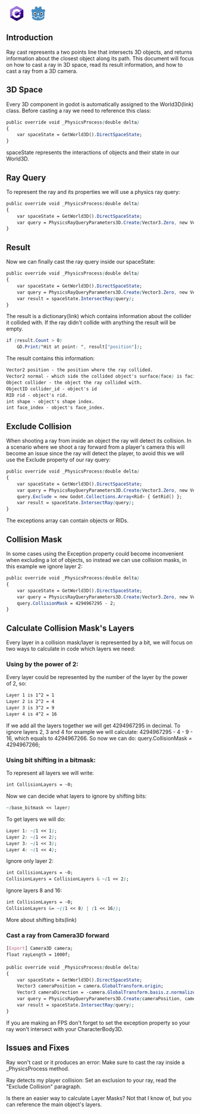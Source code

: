 <img id="header-img" src="assets/CsharpLogo.png" width="36" height="40" style="float: center; padding: 0px 10px;" alt=""><img id="header-img" src="assets/GodotLogo.png" width="40" height="40" style="float: center; padding: 0px 10px;" alt="">

## Introduction
Ray cast represents a two points line that intersects 3D objects, and returns information about the closest object along its path.
This document will focus on how to cast a ray in 3D space, read its result information, and how to cast a ray from a 3D camera.

## 3D Space
Every 3D component in godot is automatically assigned to the World3D(link) class.
Before casting a ray we need to reference this class:
```css
public override void _PhysicsProcess(double delta)
{
    var spaceState = GetWorld3D().DirectSpaceState;
}
```
spaceState represents the interactions of objects and their state in our World3D.

## Ray Query
To represent the ray and its properties we will use a physics ray query:
```css
public override void _PhysicsProcess(double delta)
{
    var spaceState = GetWorld3D().DirectSpaceState;
    var query = PhysicsRayQueryParameters3D.Create(Vector3.Zero, new Vector3(0,0,50));
}
```
## Result
Now we can finally cast the ray query inside our spaceState:
```css
public override void _PhysicsProcess(double delta)
{
    var spaceState = GetWorld3D().DirectSpaceState;
    var query = PhysicsRayQueryParameters3D.Create(Vector3.Zero, new Vector3(0,0,50));
    var result = spaceState.IntersectRay(query);
}
```
The result is a dictionary(link) which contains information about the collider it collided with. If the ray didn't collide with anything the result will be empty.
```css
if (result.Count > 0)
    GD.Print("Hit at point: ", result["position"]);
```
The result contains this information:
```css
Vector2 position - the position where the ray collided.
Vector2 normal - which side the collided object's surface(face) is facing.
Object collider - the object the ray collided with.
ObjectID collider_id - object's id
RID rid - object's rid.
int shape - object's shape index.
int face_index - object's face_index.
```
## Exclude Collision
When shooting a ray from inside an object the ray will detect its collision. In a scenario where we shoot a ray forward from a player's camera this will become an issue since the ray will detect the player, to avoid this we will use the Exclude property of our ray query:
```css
public override void _PhysicsProcess(double delta)
{
    var spaceState = GetWorld3D().DirectSpaceState;
    var query = PhysicsRayQueryParameters3D.Create(Vector3.Zero, new Vector3(0,0,50));
    query.Exclude = new Godot.Collections.Array<Rid> { GetRid() };
    var result = spaceState.IntersectRay(query);
}
```
The exceptions array can contain objects or RIDs.

## Collision Mask
In some cases using the Exception property could become inconvenient when excluding a lot of objects, so instead we can use collision masks, in this example we ignore layer 2:
```css
public override void _PhysicsProcess(double delta)
{
    var spaceState = GetWorld3D().DirectSpaceState;
    var query = PhysicsRayQueryParameters3D.Create(Vector3.Zero, new Vector3(0,0,50));
    query.CollisionMask = 4294967295 - 2;
}
```

## Calculate Collision Mask's Layers
Every layer in a collision mask/layer is represented by a bit, we will focus on two ways to calculate in code which layers we need:
### Using by the power of 2:
Every layer could be represented by the number of the layer by the power of 2, so:
```css
Layer 1 is 1^2 = 1
Layer 2 is 2^2 = 4
Layer 3 is 3^2 = 9
Layer 4 is 4^2 = 16
```
If we add all the layers together we will get 4294967295 in decimal.
To ignore layers 2, 3 and 4 for example we will calculate: 4294967295 - 4 - 9 - 16, which equals to 4294967266.
So now we can do:
query.CollisionMask = 4294967266;

### Using bit shifting in a bitmask:
To represent all layers we will write:
```css
int CollisionLayers = ~0;
```
Now we can decide what layers to ignore by shifting bits:
```css
~(base_bitmask << layer)
```
To get layers we will do:
```css
Layer 1: ~(1 << 1);
Layer 2: ~(1 << 2);
Layer 3: ~(1 << 3);
Layer 4: ~(1 << 4);
```
Ignore only layer 2:
```css
int CollisionLayers = ~0;
CollisionLayers = CollisionLayers & ~(1 << 2);
```
Ignore layers 8 and 16:
```css
int CollisionLayers = ~0;
CollisionLayers &= ~((1 << 8) | (1 << 16));
```
More about shifting bits(link)

### Cast a ray from Camera3D forward
```css
[Export] Camera3D camera;
float rayLength = 1000f;

public override void _PhysicsProcess(double delta)
{
    var spaceState = GetWorld3D().DirectSpaceState;
    Vector3 cameraPosition = camera.GlobalTransform.origin;
    Vector3 cameraDirection = -camera.GlobalTransform.basis.z.normalized();
    var query = PhysicsRayQueryParameters3D.Create(cameraPosition, cameraPosition + cameraDirection * rayLength);
    var result = spaceState.IntersectRay(query);
}
```
If you are making an FPS don't forget to set the exception property so your ray won't intersect with your CharacterBody3D.

## Issues and Fixes
Ray won't cast or it produces an error:
Make sure to cast the ray inside a _PhysicsProcess method.

Ray detects my player collision:
Set an exclusion to your ray, read the "Exclude Collision" paragraph.

Is there an easier way to calculate Layer Masks?
Not that I know of, but you can reference the main object's layers.
